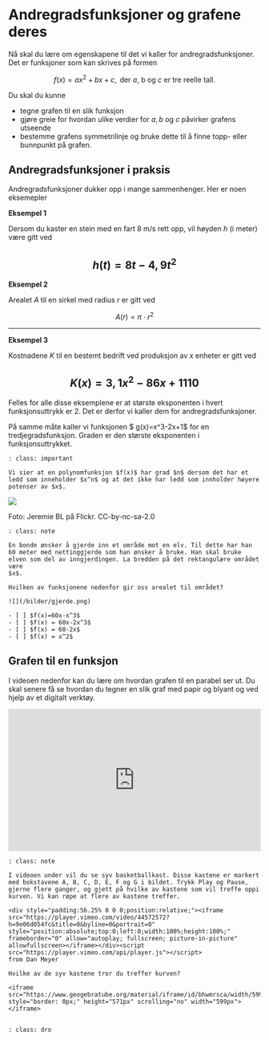 # Andregradsfunksjoner og grafene deres

Nå skal du lære om egenskapene til det vi kaller for andregradsfunksjoner. Det er funksjoner som kan skrives på formen

$$f(x)=ax^2+bx+c ,  \text{ der  $a$, b og $c$ er tre reelle tall.}$$

Du skal du kunne 

* tegne grafen til en slik funksjon
* gjøre greie for hvordan ulike verdier for $a, b$ og $c$ påvirker grafens utseende
* bestemme grafens symmetrilinje og bruke dette til å finne topp- eller bunnpunkt på grafen.

## Andregradsfunksjoner i praksis

Andregradsfunksjoner dukker opp i mange sammenhenger. Her er noen eksemepler

**Eksempel 1**

Dersom du kaster en stein med en fart 8 m/s rett opp, vil høyden $h$  (i meter) være gitt ved 

$$ h(t)=8t-4,9 t^2$$
---

**Eksempel 2**

Arealet $A$ til en sirkel med radius $r$ er gitt ved 

$$ A(r)=\pi\cdot r^2$$

---

**Eksempel 3**

Kostnadene $K$ til en bestemt bedrift ved produksjon av $x$ enheter er gitt ved

$$ K(x)=3,1x^2-86x+1110 $$
---

Felles for alle disse eksemplene er at største eksponenten i hvert funksjonsuttrykk er 2. Det er derfor vi kaller dem for andregradsfunksjoner.

På samme måte kaller vi funksjonen $ g(x)=x^3-2x+1$ for en tredjegradsfunksjon. Graden er den største eksponenten i funksjonsuttrykket.

```{admonition} Graden til en polynomfunksjon
: class: important

Vi sier at en polynomfunksjon $f(x)$ har grad $n$ dersom det har et ledd som inneholder $x^n$ og at det ikke har ledd som innholder høyere potenser av $x$. 

```

![](/bilder/skihopp-Jeremie-BL-flickr.jpg)

Foto: Jeremie BL på Flickr. CC-by-nc-sa-2.0


```{admonition} Oppgave 1
: class: note

En bonde ønsker å gjerde inn et område mot en elv. Til dette har han 60 meter med nettinggjerde som han ønsker å bruke. Han skal bruke elven som del av inngjerdingen. La bredden på det rektangulære området være 
$x$. 

Hvilken av funksjonene nedenfor gir oss arealet til området?

![](/bilder/gjerde.png)

- [ ] $f(x)=60x-x^3$ 
- [ ] $f(x) = 60x-2x^3$
- [ ] $f(x) = 60-2x$
- [ ] $f(x) = x^2$

```

## Grafen til en funksjon

I videoen nedenfor kan du lære om hvordan grafen til en parabel ser ut. Du skal senere få se hvordan du tegner en slik graf med papir og blyant og ved hjelp av et digitalt verktøy. 

<div style="padding:56.25% 0 0 0;position:relative;"><iframe src="https://player.vimeo.com/video/320946644?h=66efc299ee&title=0&byline=0&portrait=0" style="position:absolute;top:0;left:0;width:100%;height:100%;" frameborder="0" allow="autoplay; fullscreen; picture-in-picture" allowfullscreen></iframe></div><script src="https://player.vimeo.com/api/player.js"></script>

```{admonition} Oppgave 2
: class: note

I videoen under vil du se syv basketballkast. Disse kastene er markert med bokstavene A, B, C, D, E, F og G i bildet. Trykk Play og Pause, gjerne flere ganger, og gjett på hvilke av kastene som vil treffe oppi kurven. Vi kan røpe at flere av kastene treffer.

<div style="padding:56.25% 0 0 0;position:relative;"><iframe src="https://player.vimeo.com/video/44572572?h=9e06d054fc&title=0&byline=0&portrait=0" style="position:absolute;top:0;left:0;width:100%;height:100%;" frameborder="0" allow="autoplay; fullscreen; picture-in-picture" allowfullscreen></iframe></div><script src="https://player.vimeo.com/api/player.js"></script>
from Dan Meyer

Hvilke av de syv kastene tror du treffer kurven?

<iframe src="https://www.geogebratube.org/material/iframe/id/bhwmrsca/width/599/height/571/border/888888/rc/false/ai/false/sdz/false/smb/false/stb/false/stbh/true/ld/false/sri/false/at/preferhtml5" style="border: 0px;" height="571px" scrolling="no" width="599px"> </iframe>


```


```{admonition} Oppgave 
: class: dro

```
